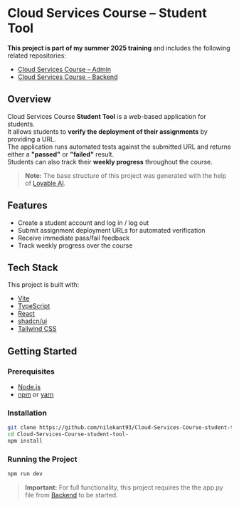 # Cloud Services Course – Student Tool

**This project is part of my summer 2025 training** and includes the following related repositories:  
- [Cloud Services Course – Admin](https://github.com/nilekant93/Cloud-Services-Course-admin-tool)  
- [Cloud Services Course – Backend](https://github.com/nilekant93/Cloud-Services-Course-Backend)  

## Overview
Cloud Services Course **Student Tool** is a web-based application for students.  
It allows students to **verify the deployment of their assignments** by providing a URL.  
The application runs automated tests against the submitted URL and returns either a **"passed"** or **"failed"** result.  
Students can also track their **weekly progress** throughout the course.

> **Note:** The base structure of this project was generated with the help of [Lovable AI](https://lovable.dev/).

## Features
- Create a student account and log in / log out
- Submit assignment deployment URLs for automated verification
- Receive immediate pass/fail feedback
- Track weekly progress over the course


## Tech Stack
This project is built with:
- [Vite](https://vitejs.dev/)  
- [TypeScript](https://www.typescriptlang.org/)  
- [React](https://react.dev/)  
- [shadcn/ui](https://ui.shadcn.com/)  
- [Tailwind CSS](https://tailwindcss.com/)  

## Getting Started

### Prerequisites
- [Node.js](https://nodejs.org/)  
- [npm](https://www.npmjs.com/) or [yarn](https://yarnpkg.com/)

### Installation
````bash
git clone https://github.com/nilekant93/Cloud-Services-Course-student-tool-.git
cd Cloud-Services-Course-student-tool-
npm install
````
### Running the Project
```bash
npm run dev
````
> **Important:** For full functionality, this project requires the the app.py file from [Backend](https://github.com/nilekant93/Cloud-Services-Course-Backend) to be started.
